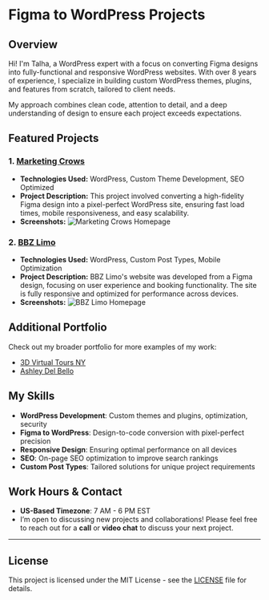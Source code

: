 # Figma to WordPress Projects

## Overview
Hi! I'm Talha, a WordPress expert with a focus on converting Figma designs into fully-functional and responsive WordPress websites. With over 8 years of experience, I specialize in building custom WordPress themes, plugins, and features from scratch, tailored to client needs.

My approach combines clean code, attention to detail, and a deep understanding of design to ensure each project exceeds expectations.

## Featured Projects

### 1. [Marketing Crows](https://marketingcrows.com/)
- **Technologies Used:** WordPress, Custom Theme Development, SEO Optimized
- **Project Description:** This project involved converting a high-fidelity Figma design into a pixel-perfect WordPress site, ensuring fast load times, mobile responsiveness, and easy scalability.
- **Screenshots:**
  ![Marketing Crows Homepage](./Projects/MarketingCrows/screenshots/homepage.png)

### 2. [BBZ Limo](https://www.bbzlimo.com/)
- **Technologies Used:** WordPress, Custom Post Types, Mobile Optimization
- **Project Description:** BBZ Limo's website was developed from a Figma design, focusing on user experience and booking functionality. The site is fully responsive and optimized for performance across devices.
- **Screenshots:**
  ![BBZ Limo Homepage](./Projects/BBZLimo/screenshots/homepage.png)

## Additional Portfolio
Check out my broader portfolio for more examples of my work:
- [3D Virtual Tours NY](https://www.3dvirtualtoursny.com/)
- [Ashley Del Bello](https://ashleydelbello.com/)

## My Skills
- **WordPress Development**: Custom themes and plugins, optimization, security
- **Figma to WordPress**: Design-to-code conversion with pixel-perfect precision
- **Responsive Design**: Ensuring optimal performance on all devices
- **SEO**: On-page SEO optimization to improve search rankings
- **Custom Post Types**: Tailored solutions for unique project requirements

## Work Hours & Contact
- **US-Based Timezone**: 7 AM - 6 PM EST
- I’m open to discussing new projects and collaborations! Please feel free to reach out for a **call** or **video chat** to discuss your next project.

---

## License
This project is licensed under the MIT License - see the [LICENSE](LICENSE) file for details.
